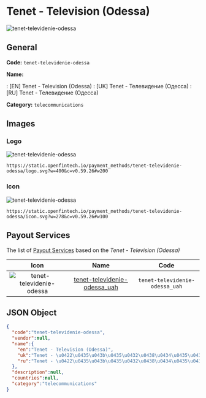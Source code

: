 
# Tenet - Television (Odessa) 
![tenet-televidenie-odessa](https://static.openfintech.io/payment_methods/tenet-televidenie-odessa/logo.svg?w=400&c=v0.59.26#w200)  

## General 
**Code:** `tenet-televidenie-odessa` 
 
**Name:** 
 
:	[EN] Tenet - Television (Odessa) 
:	[UK] Tenet - Телевидение (Одесса) 
:	[RU] Tenet - Телевидение (Одесса) 
 
**Category:** `telecommunications` 
 

## Images 

### Logo 
![tenet-televidenie-odessa](https://static.openfintech.io/payment_methods/tenet-televidenie-odessa/logo.svg?w=400&c=v0.59.26#w200)  

```
https://static.openfintech.io/payment_methods/tenet-televidenie-odessa/logo.svg?w=400&c=v0.59.26#w200
```  

### Icon 
![tenet-televidenie-odessa](https://static.openfintech.io/payment_methods/tenet-televidenie-odessa/icon.svg?w=278&c=v0.59.26#w100)  

```
https://static.openfintech.io/payment_methods/tenet-televidenie-odessa/icon.svg?w=278&c=v0.59.26#w100
```  

## Payout Services 
 
The list of [Payout Services](/payout-services/) based on the _Tenet - Television (Odessa)_ 

|Icon|Name|Code| 
|:---:|:---:|:---:| 
|![tenet-televidenie-odessa](https://static.openfintech.io/payout_methods/tenet-televidenie-odessa/icon.png?w=278&c=v0.59.26#w40) |[tenet-televidenie-odessa_uah](/payout-services/tenet-televidenie-odessa_uah/)|`tenet-televidenie-odessa_uah`| 
 

## JSON Object 

```json
{
  "code":"tenet-televidenie-odessa",
  "vendor":null,
  "name":{
    "en":"Tenet - Television (Odessa)",
    "uk":"Tenet - \u0422\u0435\u043b\u0435\u0432\u0438\u0434\u0435\u043d\u0438\u0435 (\u041e\u0434\u0435\u0441\u0441\u0430)",
    "ru":"Tenet - \u0422\u0435\u043b\u0435\u0432\u0438\u0434\u0435\u043d\u0438\u0435 (\u041e\u0434\u0435\u0441\u0441\u0430)"
  },
  "description":null,
  "countries":null,
  "category":"telecommunications"
}
```  
